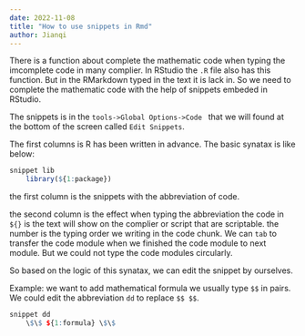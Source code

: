 ```yaml
---
date: 2022-11-08
title: "How to use snippets in Rmd"
author: Jianqi
---
```


There is a function about complete the mathematic code when typing the imcomplete code in many  complier. In RStudio the `.R` file also has this function. But in the RMarkdown typed in the text it is lack in. So we need to complete the mathematic code with the help of snippets embeded in RStudio. 

The snippets is in the `tools->Global Options->Code `  that we will found at the bottom of the screen called `Edit Snippets`. 

The first columns is R has been written in advance. The basic synatax is like below:

```R
snippet lib
	library(${1:package})
```

the first column is the snippets with the abbreviation of code.

the second column is the effect when typing the abbreviation the code in `${}` is the text will show on the complier or script that are scriptable. the number is the typing order we  writing in the code chunk. We  can  `tab`  to transfer the code module when we finished the code module to next module. But we could not type the code modules circularly. 

So based on the logic of this synatax, we can edit the snippet by ourselves. 

Example: we want to add mathematical formula we usually type `$$`  in pairs. We could edit the abbreviation `dd` to replace `$$ $$`.

```R
snippet dd
	\$\$ ${1:formula} \$\$
```

